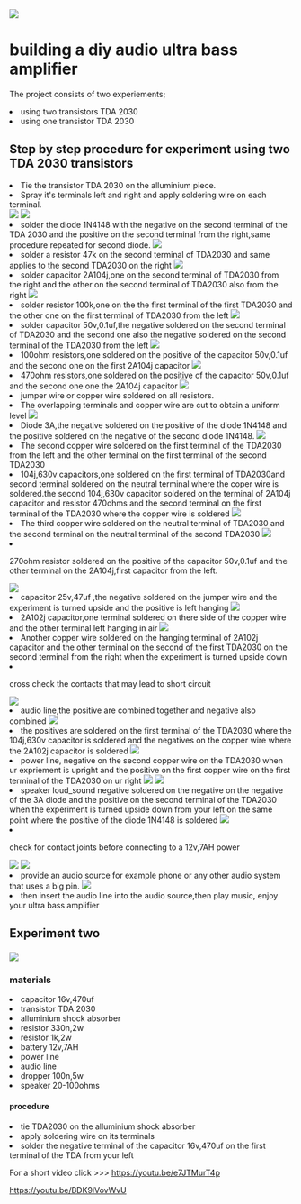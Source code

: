 
<img src="wafela.jpg"/>

<h1>building a diy audio ultra bass amplifier</h1>

<Paragraph>The project consists of two experiements;
<li>
using two transistors TDA 2030
</li>
<li>
using one transistor TDA 2030
</li>




<h2>
Step by step procedure for experiment using two TDA 2030 transistors
</h2>

<li>
Tie the transistor TDA 2030 on the alluminium piece.
</li>

<li>
Spray it's terminals left and right and apply soldering wire on each terminal.
</li>

<img src="tyingTDA2030.png"/>


<img src="Applysolder.png"/>


<li>
solder the diode 1N4148 with the negative on the second terminal of the TDA 2030 and the positive on the second terminal from the right,same procedure repeated for second diode.


<img src="solderdiode1N4148.png"/>
<li>
solder a resistor 47k on the second terminal of TDA2030 and same applies to the second TDA2030 on the right

<img src="Solderresistor47k.png"/>
<li>
solder capacitor 2A104j,one on the second terminal of TDA2030 from the right and the other on the second terminal of TDA2030 also from the right
<img src="solder2a104.png"/>

<li>
solder resistor 100k,one on the the first terminal of the first TDA2030 and the other one on the first terminal of TDA2030 from the left

<img src="resistor100k.png"/>

<li>
solder capacitor 50v,0.1uf,the negative soldered on the second terminal of TDA2030 and the second one also the negative soldered on the second terminal of the TDA2030 from the left

<img src="50v0.1uf.png"/>

<li>
100ohm resistors,one soldered on the positive of the capacitor 50v,0.1uf and the second one on the first 2A104j capacitor

<image src="100ohmresistor.png"/>

<li>
470ohm resistors,one soldered on the positive of the capacitor 50v,0.1uf and the second one one the 2A104j capacitor

<img src="470ohmresistor.png"/>
<li>
jumper wire or copper wire soldered on all resistors.

<li>
The overlapping terminals and copper wire are cut to obtain a uniform level

<img src="cutoverlap.png"/>
<li>
Diode 3A,the negative soldered on the positive of the diode 1N4148 and the positive soldered on the negative of the second diode 1N4148.

<img src="diode3A.png"/>
<li>
The second copper wire soldered on the first terminal of the TDA2030 from the left and the other terminal on the first terminal of the second TDA2030

<li>    
104j,630v capacitors,one soldered on the first terminal of TDA2030and second terminal soldered on the neutral terminal where the coper wire is soldered.the second 104j,630v capacitor soldered on the terminal of 2A104j capacitor and resistor 470ohms and the second terminal on the first terminal of the TDA2030 where the copper wire is soldered

<img src="104j630v.png"/>

 <li>   
The third copper wire soldered on the neutral terminal of TDA2030 and the second terminal on the neutral terminal of the second TDA2030


<img src="anothercopwire3.png"/>
 




<li>   


270ohm resistor soldered on the positive of the capacitor 50v,0.1uf and the other terminal on the 2A104j,first capacitor from the left.



<img src="270ohmresistor.png"/>
 


<li>   
capacitor 25v,47uf ,the negative soldered on the jumper wire and the experiment is turned upside and the positive is left hanging


<img src="capacitor25v47uf.png"/>
 

<li>   
2A102j capacitor,one terminal soldered on there side of the copper wire and the other terminal left hanging in air


<img src="2A102jcapacitor.png"/>
 

<li>   
Another copper wire soldered on the hanging terminal of 2A102j capacitor and the other terminal on the second of the first TDA2030 on the second terminal from the right when the experiment is turned upside down


<li>    

cross check the contacts that may lead to short circuit


<img src="crosscheck.png"/>





<li>    
audio line,the positive are combined together and negative also combined



<img src="positiveconegco.png"/>



<li>    
the positives are soldered on the first terminal of the TDA2030 where the 104j,630v capacitor is soldered and the negatives on the copper wire where the 2A102j capacitor is soldered


<img src="solderaudioline.png"/>
 






<li>
power line, negative on the second copper wire on the TDA2030 when ur expriement is upright and the positive on the first copper wire on the first terminal of the TDA2030 on ur right



<img src="powerline.png"/>




<img src="connectpowersce.png"/>
 



<li>   
speaker loud_sound negative soldered on the negative on the negative of the 3A diode and the positive on the second terminal of the TDA2030 when the experiment is turned upside down from your left on the same point where the positive of the diode 1N4148 is soldered



<img src="speakersolder1.png"/>  



<li>  

check for contact joints before connecting to a 12v,7AH power

<img src="crosscheck.png"/>


<img src="speakersolder2.png"/>
 
<li>   
provide an audio source for example phone or any other audio system that uses a big pin.


<img src="connectpowersce.png"/>
    

<li>
then insert the audio line into the audio source,then play music, enjoy your ultra bass amplifier

<h2>

Experiment two
</h2>
<img src="TRIAL.jpg"/>
<h3>
materials
</h3>
 <li>   
capacitor 16v,470uf
  <li>  
transistor TDA 2030
 <li>   
alluminium shock absorber
  <li>  
resistor 330n,2w
  <li>  
resistor 1k,2w
 <li>   
battery 12v,7AH
 <li>   
power line
   <li> 
audio line
   <li> 
dropper 100n,5w
   <li> 
speaker 20-100ohms

<h4>
procedure
</h4>
 <li>   
tie TDA2030 on the alluminium shock absorber

  <li>  
apply soldering wire on its terminals

  <li>  
solder the negative terminal of the capacitor 16v,470uf on the first terminal of the TDA from your left


For a short video click >>> https://youtu.be/e7JTMurT4p

        
 https://youtu.be/BDK9lVovWvU

